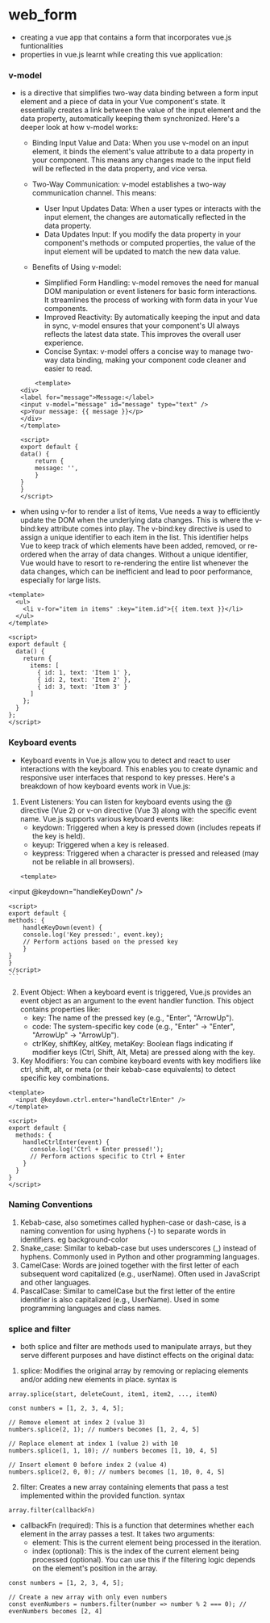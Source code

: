 # web_form

<!-- ## Project setup
```
npm install
```

### Compiles and hot-reloads for development
```
npm run serve
```

### Compiles and minifies for production
```
npm run build
```

### Customize configuration -->
<!-- See [Configuration Reference](https://cli.vuejs.org/config/). -->

* creating a vue app that contains a form that incorporates vue.js funtionalities
* properties in vue.js learnt while creating this vue application:
 
### v-model 
* is a directive that simplifies two-way data binding between a form input element and a piece of data in your Vue component's state. It essentially creates a link between the value of the input element and the data property, automatically keeping them synchronized. Here's a deeper look at how v-model works:

    * Binding Input Value and Data: When you use v-model on an input element, it binds the element's value attribute to a data property in your component. This means any changes made to the input field will be reflected in the data property, and vice versa.
    * Two-Way Communication: v-model establishes a two-way communication channel. This means:
        * User Input Updates Data: When a user types or interacts with the input element, the changes are automatically reflected in the data property.
        * Data Updates Input: If you modify the data property in your component's methods or computed properties, the value of the input element will be updated to match the new data value.
    * Benefits of Using v-model:

        * Simplified Form Handling: v-model removes the need for manual DOM manipulation or event listeners for basic form interactions. It streamlines the process of working with form data in your Vue components.
        * Improved Reactivity: By automatically keeping the input and data in sync, v-model ensures that your component's UI always reflects the latest data state. This improves the overall user experience.
        * Concise Syntax: v-model offers a concise way to manage two-way data binding, making your component code cleaner and easier to read.
    ```
        <template>
  <div>
    <label for="message">Message:</label>
    <input v-model="message" id="message" type="text" />
    <p>Your message: {{ message }}</p>
  </div>
    </template>

    <script>
    export default {
    data() {
        return {
        message: '',
        }
    }
    }
    </script>
    ```

* when using v-for to render a list of items, Vue needs a way to efficiently update the DOM when the underlying data changes. This is where the v-bind:key attribute comes into play. The v-bind:key directive is used to assign a unique identifier to each item in the list. This identifier helps Vue to keep track of which elements have been added, removed, or re-ordered when the array of data changes. Without a unique identifier, Vue would have to resort to re-rendering the entire list whenever the data changes, which can be inefficient and lead to poor performance, especially for large lists.

```
<template>
  <ul>
    <li v-for="item in items" :key="item.id">{{ item.text }}</li>
  </ul>
</template>

<script>
export default {
  data() {
    return {
      items: [
        { id: 1, text: 'Item 1' },
        { id: 2, text: 'Item 2' },
        { id: 3, text: 'Item 3' }
      ]
    };
  }
};
</script>
```
### Keyboard events 
* Keyboard events in Vue.js allow you to detect and react to user interactions with the keyboard. This enables you to create dynamic and responsive user interfaces that respond to key presses. Here's a breakdown of how keyboard events work in Vue.js:

1. Event Listeners: You can listen for keyboard events using the @ directive (Vue 2) or v-on directive (Vue 3) along with the specific event name. Vue.js supports various keyboard events like:
    * keydown: Triggered when a key is pressed down (includes repeats if the key is held).
    * keyup: Triggered when a key is released.
    * keypress: Triggered when a character is pressed and released (may not be reliable in all browsers).
    ```
    <template>
  <input @keydown="handleKeyDown" />
    </template>

    <script>
    export default {
    methods: {
        handleKeyDown(event) {
        console.log('Key pressed:', event.key);
        // Perform actions based on the pressed key
        }
    }
    }
    </script>
    ```
2. Event Object: When a keyboard event is triggered, Vue.js provides an event object as an argument to the event handler function. This object contains properties like:
    * key: The name of the pressed key (e.g., "Enter", "ArrowUp").
    * code: The system-specific key code (e.g., "Enter" -> "Enter", "ArrowUp" -> "ArrowUp").
    * ctrlKey, shiftKey, altKey, metaKey: Boolean flags indicating if modifier keys (Ctrl, Shift, Alt, Meta) are pressed along with the key.
3. Key Modifiers: You can combine keyboard events with key modifiers like ctrl, shift, alt, or meta (or their kebab-case equivalents) to detect specific key combinations.
```
<template>
  <input @keydown.ctrl.enter="handleCtrlEnter" />
</template>

<script>
export default {
  methods: {
    handleCtrlEnter(event) {
      console.log('Ctrl + Enter pressed!');
      // Perform actions specific to Ctrl + Enter
    }
  }
}
</script>
```

###  Naming Conventions
1. Kebab-case, also sometimes called hyphen-case or dash-case, is a naming convention for using hyphens (-) to separate words in identifiers. eg background-color
2. Snake_case: Similar to kebab-case but uses underscores (_) instead of hyphens. Commonly used in Python and other programming languages.
3. CamelCase: Words are joined together with the first letter of each subsequent word capitalized (e.g., userName). Often used in JavaScript and other languages.
4. PascalCase: Similar to camelCase but the first letter of the entire identifier is also capitalized (e.g., UserName). Used in some programming languages and class names.

### splice and filter
*  both splice and filter are methods used to manipulate arrays, but they serve different purposes and have distinct effects on the original data:

1. splice: Modifies the original array by removing or replacing elements and/or adding new elements in place. syntax is
```
array.splice(start, deleteCount, item1, item2, ..., itemN)
```
```
const numbers = [1, 2, 3, 4, 5];

// Remove element at index 2 (value 3)
numbers.splice(2, 1); // numbers becomes [1, 2, 4, 5]

// Replace element at index 1 (value 2) with 10
numbers.splice(1, 1, 10); // numbers becomes [1, 10, 4, 5]

// Insert element 0 before index 2 (value 4)
numbers.splice(2, 0, 0); // numbers becomes [1, 10, 0, 4, 5]

```

2. filter: Creates a new array containing elements that pass a test implemented within the provided function. syntax 
```
array.filter(callbackFn)
```
* callbackFn (required): This is a function that determines whether each element in the array passes a test. It takes two arguments:
    * element: This is the current element being processed in the iteration.
    * index (optional): This is the index of the current element being processed (optional). You can use this if the filtering logic depends on the element's position in the array.
```
const numbers = [1, 2, 3, 4, 5];

// Create a new array with only even numbers
const evenNumbers = numbers.filter(number => number % 2 === 0); // evenNumbers becomes [2, 4]

```